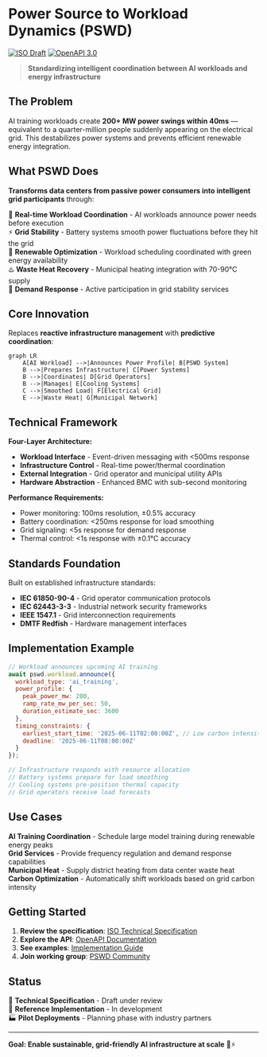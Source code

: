 # Power Source to Workload Dynamics (PSWD)

[![ISO Draft](https://img.shields.io/badge/ISO-Technical%20Specification-blue.svg)](https://www.iso.org/)
[![OpenAPI 3.0](https://img.shields.io/badge/API-OpenAPI%203.0-green.svg)](https://swagger.io/specification/)

> **Standardizing intelligent coordination between AI workloads and energy infrastructure**

## The Problem

AI training workloads create **200+ MW power swings within 40ms** — equivalent to a quarter-million people suddenly appearing on the electrical grid. This destabilizes power systems and prevents efficient renewable energy integration.

## What PSWD Does

**Transforms data centers from passive power consumers into intelligent grid participants** through:

🔄 **Real-time Workload Coordination** - AI workloads announce power needs before execution  
⚡ **Grid Stability** - Battery systems smooth power fluctuations before they hit the grid  
🌱 **Renewable Optimization** - Workload scheduling coordinated with green energy availability  
♨️ **Waste Heat Recovery** - Municipal heating integration with 70-90°C supply  
📡 **Demand Response** - Active participation in grid stability services

## Core Innovation

Replaces **reactive infrastructure management** with **predictive coordination**:

```mermaid
graph LR
    A[AI Workload] -->|Announces Power Profile| B[PSWD System]
    B -->|Prepares Infrastructure| C[Power Systems]
    B -->|Coordinates| D[Grid Operators]
    B -->|Manages| E[Cooling Systems]
    C -->|Smoothed Load| F[Electrical Grid]
    E -->|Waste Heat| G[Municipal Network]
```

## Technical Framework

**Four-Layer Architecture:**
- **Workload Interface** - Event-driven messaging with <500ms response
- **Infrastructure Control** - Real-time power/thermal coordination  
- **External Integration** - Grid operator and municipal utility APIs
- **Hardware Abstraction** - Enhanced BMC with sub-second monitoring

**Performance Requirements:**
- Power monitoring: 100ms resolution, ±0.5% accuracy
- Battery coordination: <250ms response for load smoothing
- Grid signaling: <5s response for demand response
- Thermal control: <1s response with ±0.1°C accuracy

## Standards Foundation

Built on established infrastructure standards:
- **IEC 61850-90-4** - Grid operator communication protocols
- **IEC 62443-3-3** - Industrial network security frameworks
- **IEEE 1547.1** - Grid interconnection requirements
- **DMTF Redfish** - Hardware management interfaces

## Implementation Example

```javascript
// Workload announces upcoming AI training
await pswd.workload.announce({
  workload_type: 'ai_training',
  power_profile: {
    peak_power_mw: 200,
    ramp_rate_mw_per_sec: 50,
    duration_estimate_sec: 3600
  },
  timing_constraints: {
    earliest_start_time: '2025-06-11T02:00:00Z', // Low carbon intensity
    deadline: '2025-06-11T08:00:00Z'
  }
});

// Infrastructure responds with resource allocation
// Battery systems prepare for load smoothing
// Cooling systems pre-position thermal capacity
// Grid operators receive load forecasts
```

## Use Cases

**AI Training Coordination** - Schedule large model training during renewable energy peaks  
**Grid Services** - Provide frequency regulation and demand response capabilities  
**Municipal Heat** - Supply district heating from data center waste heat  
**Carbon Optimization** - Automatically shift workloads based on grid carbon intensity

## Getting Started

1. **Review the specification**: [ISO Technical Specification](./docs/iso-spec.md)
2. **Explore the API**: [OpenAPI Documentation](./docs/api.yaml)
3. **See examples**: [Implementation Guide](./docs/examples.md)
4. **Join working group**: [PSWD Community](./CONTRIBUTING.md)

## Status

🚧 **Technical Specification** - Draft under review  
🔧 **Reference Implementation** - In development  
🏭 **Pilot Deployments** - Planning phase with industry partners

---

**Goal: Enable sustainable, grid-friendly AI infrastructure at scale** 🌱⚡
